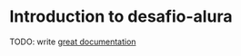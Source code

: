 # Introduction to desafio-alura

TODO: write [great documentation](http://jacobian.org/writing/what-to-write/)
